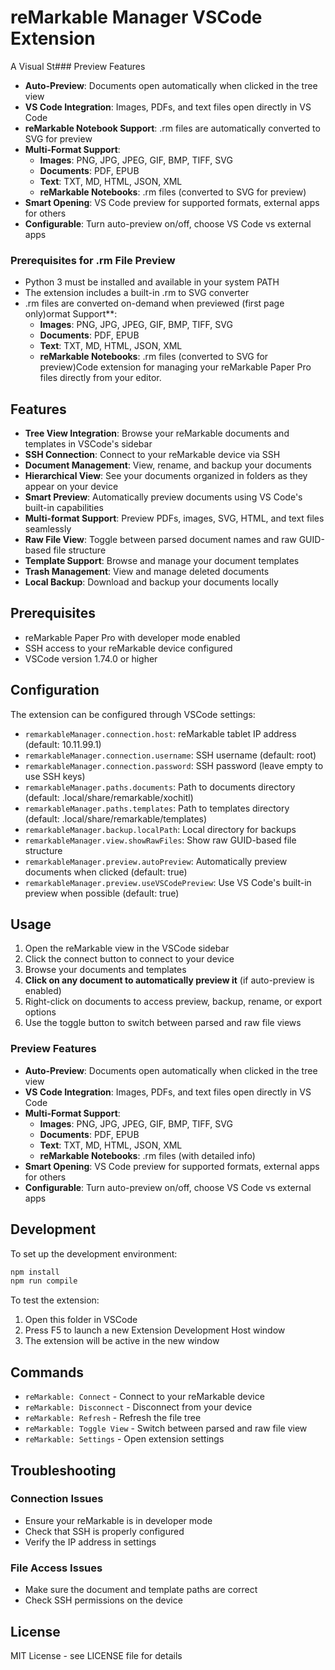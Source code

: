 # reMarkable Manager VSCode Extension

A Visual St### Preview Features

- **Auto-Preview**: Documents open automatically when clicked in the tree view
- **VS Code Integration**: Images, PDFs, and text files open directly in VS Code
- **reMarkable Notebook Support**: .rm files are automatically converted to SVG for preview
- **Multi-Format Support**:
  - **Images**: PNG, JPG, JPEG, GIF, BMP, TIFF, SVG
  - **Documents**: PDF, EPUB
  - **Text**: TXT, MD, HTML, JSON, XML
  - **reMarkable Notebooks**: .rm files (converted to SVG for preview)
- **Smart Opening**: VS Code preview for supported formats, external apps for others
- **Configurable**: Turn auto-preview on/off, choose VS Code vs external apps

### Prerequisites for .rm File Preview

- Python 3 must be installed and available in your system PATH
- The extension includes a built-in .rm to SVG converter
- .rm files are converted on-demand when previewed (first page only)ormat Support**:
  - **Images**: PNG, JPG, JPEG, GIF, BMP, TIFF, SVG
  - **Documents**: PDF, EPUB
  - **Text**: TXT, MD, HTML, JSON, XML
  - **reMarkable Notebooks**: .rm files (converted to SVG for preview)Code extension for managing your reMarkable Paper Pro files directly from your editor.

## Features

- **Tree View Integration**: Browse your reMarkable documents and templates in VSCode's sidebar
- **SSH Connection**: Connect to your reMarkable device via SSH
- **Document Management**: View, rename, and backup your documents
- **Hierarchical View**: See your documents organized in folders as they appear on your device
- **Smart Preview**: Automatically preview documents using VS Code's built-in capabilities
- **Multi-format Support**: Preview PDFs, images, SVG, HTML, and text files seamlessly
- **Raw File View**: Toggle between parsed document names and raw GUID-based file structure
- **Template Support**: Browse and manage your document templates
- **Trash Management**: View and manage deleted documents
- **Local Backup**: Download and backup your documents locally

## Prerequisites

- reMarkable Paper Pro with developer mode enabled
- SSH access to your reMarkable device configured
- VSCode version 1.74.0 or higher

## Configuration

The extension can be configured through VSCode settings:

- `remarkableManager.connection.host`: reMarkable tablet IP address (default: 10.11.99.1)
- `remarkableManager.connection.username`: SSH username (default: root)
- `remarkableManager.connection.password`: SSH password (leave empty to use SSH keys)
- `remarkableManager.paths.documents`: Path to documents directory (default: .local/share/remarkable/xochitl)
- `remarkableManager.paths.templates`: Path to templates directory (default: .local/share/remarkable/templates)
- `remarkableManager.backup.localPath`: Local directory for backups
- `remarkableManager.view.showRawFiles`: Show raw GUID-based file structure
- `remarkableManager.preview.autoPreview`: Automatically preview documents when clicked (default: true)
- `remarkableManager.preview.useVSCodePreview`: Use VS Code's built-in preview when possible (default: true)

## Usage

1. Open the reMarkable view in the VSCode sidebar
2. Click the connect button to connect to your device
3. Browse your documents and templates
4. **Click on any document to automatically preview it** (if auto-preview is enabled)
5. Right-click on documents to access preview, backup, rename, or export options
6. Use the toggle button to switch between parsed and raw file views

### Preview Features

- **Auto-Preview**: Documents open automatically when clicked in the tree view
- **VS Code Integration**: Images, PDFs, and text files open directly in VS Code
- **Multi-Format Support**:
  - **Images**: PNG, JPG, JPEG, GIF, BMP, TIFF, SVG
  - **Documents**: PDF, EPUB
  - **Text**: TXT, MD, HTML, JSON, XML
  - **reMarkable Notebooks**: .rm files (with detailed info)
- **Smart Opening**: VS Code preview for supported formats, external apps for others
- **Configurable**: Turn auto-preview on/off, choose VS Code vs external apps

## Development

To set up the development environment:

```bash
npm install
npm run compile
```

To test the extension:

1. Open this folder in VSCode
2. Press F5 to launch a new Extension Development Host window
3. The extension will be active in the new window

## Commands

- `reMarkable: Connect` - Connect to your reMarkable device
- `reMarkable: Disconnect` - Disconnect from your device
- `reMarkable: Refresh` - Refresh the file tree
- `reMarkable: Toggle View` - Switch between parsed and raw file view
- `reMarkable: Settings` - Open extension settings

## Troubleshooting

### Connection Issues

- Ensure your reMarkable is in developer mode
- Check that SSH is properly configured
- Verify the IP address in settings

### File Access Issues

- Make sure the document and template paths are correct
- Check SSH permissions on the device

## License

MIT License - see LICENSE file for details
